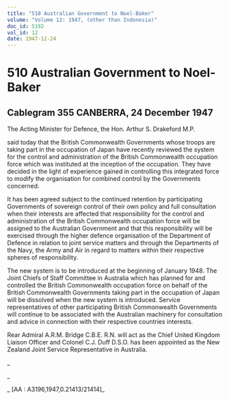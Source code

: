 ```yaml
---
title: "510 Australian Government to Noel-Baker"
volume: "Volume 12: 1947, (other than Indonesia)"
doc_id: 5192
vol_id: 12
date: 1947-12-24
---
```


# 510 Australian Government to Noel-Baker

## Cablegram 355 CANBERRA, 24 December 1947

The Acting Minister for Defence, the Hon. Arthur S. Drakeford M.P.

said today that the British Commonwealth Governments whose troops are taking part in the occupation of Japan have recently reviewed the system for the control and administration of the British Commonwealth occupation force which was instituted at the inception of the occupation. They have decided in the light of experience gained in controlling this integrated force to modify the organisation for combined control by the Governments concerned.

It has been agreed subject to the continued retention by participating Governments of sovereign control of their own policy and full consultation when their interests are affected that responsibility for the control and administration of the British Commonwealth occupation force will be assigned to the Australian Government and that this responsibility will be exercised through the higher defence organisation of the Department of Defence in relation to joint service matters and through the Departments of the Navy, the Army and Air in regard to matters within their respective spheres of responsibility.

The new system is to be introduced at the beginning of January 1948. The Joint Chiefs of Staff Committee in Australia which has planned for and controlled the British Commonwealth occupation force on behalf of the British Commonwealth Governments taking part in the occupation of Japan will be dissolved when the new system is introduced. Service representatives of other participating British Commonwealth Governments will continue to be associated with the Australian machinery for consultation and advice in connection with their respective countries interests.

Rear Admiral A.R.M. Bridge C.B.E. R.N. will act as the Chief United Kingdom Liaison Officer and Colonel C.J. Duff D.S.O. has been appointed as the New Zealand Joint Service Representative in Australia.

_

_

_ [AA : A3196,1947,0.21413/21414]_

